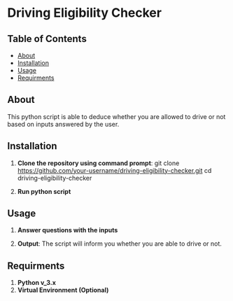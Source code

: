 # Driving Eligibility Checker

## Table of Contents
- [About](#about)
- [Installation](#installation)
- [Usage](#usage)
- [Requirments](#requirments)

## About

This python script is able to deduce whether you are allowed to drive or not based on inputs answered by the user.


## Installation

1. **Clone the repository using command prompt**:
   git clone https://github.com/your-username/driving-eligibility-checker.git
   cd driving-eligibility-checker

2. **Run python script**

## Usage

1. **Answer questions with the inputs**

2. **Output**:
   The script will inform you whether you are able to drive or not.

## Requirments 

1. **Python v_3.x**
2. **Virtual Environment (Optional)**



   

